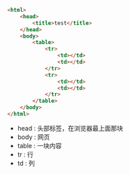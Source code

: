 ```html
<html>
    <head>
        <title>test</title>
    </head>
    <body>
        <table>
            <tr>
                <td></td>
                <td></td>
            </tr>
            <tr>
                <td></td>
                <td></td>
            </tr>
        </table>
    </body>
</html>
```

* head : 头部标签，在浏览器最上面那块
* body : 网页
* table : 一块内容
* tr : 行
* td : 列
